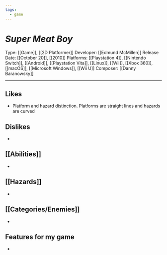 ```yaml
---
tags:
  - game
---
```

# _Super Meat Boy_

Type: [[Game]], [[2D Platformer]]
Developer: [[Edmund McMillen]]
Release Date:  [[October 20]], [[2010]] 
Platforms: [[Playstation 4]], [[Nintendo Switch]], [[Android]], [[Playstation Vita]], [[Linux]], [[Wii]], [[Xbox 360]], [[macOS]], [[Microsoft Windows]], [[Wii U]]
Composer: [[Danny Baranowsky]]

----





## Likes
* Platform and hazard distinction. Platforms are straight lines and hazards are curved

## Dislikes
* 

## [[Abilities]]
* 

## [[Hazards]]
* 

## [[Categories/Enemies]]
* 

## Features for my game
* 